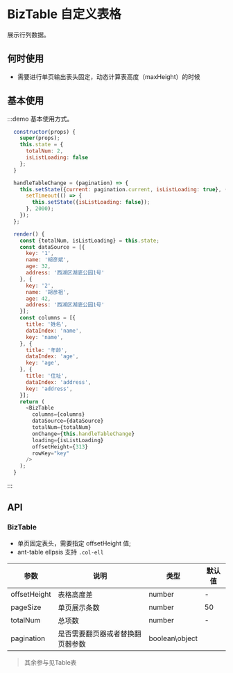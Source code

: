 # BizTable 自定义表格

展示行列数据。

## 何时使用

- 需要进行单页输出表头固定，动态计算表高度（maxHeight）的时候

## 基本使用

:::demo 基本使用方式。

```js
  constructor(props) {
    super(props);
    this.state = {
      totalNum: 2,
      isListLoading: false
    };
  }

  handleTableChange = (pagination) => {
    this.setState({current: pagination.current, isListLoading: true}, () => {
      setTimeout(() => {
        this.setState({isListLoading: false});
      }, 2000);
    });
  };

  render() {
    const {totalNum, isListLoading} = this.state;
    const dataSource = [{
      key: '1',
      name: '胡彦斌',
      age: 32,
      address: '西湖区湖底公园1号'
    }, {
      key: '2',
      name: '胡彦祖',
      age: 42,
      address: '西湖区湖底公园1号'
    }];
    const columns = [{
      title: '姓名',
      dataIndex: 'name',
      key: 'name',
    }, {
      title: '年龄',
      dataIndex: 'age',
      key: 'age',
    }, {
      title: '住址',
      dataIndex: 'address',
      key: 'address',
    }];
    return (
      <BizTable
        columns={columns}
        dataSource={dataSource}
        totalNum={totalNum}
        onChange={this.handleTableChange}
        loading={isListLoading}
        offsetHeight={313}
        rowKey="key"
      />
    );
  }
```
:::

## API

### BizTable

   - 单页固定表头，需要指定 offsetHeight 值;
   - ant-table ellpsis 支持 `.col-ell`

| 参数 | 说明 | 类型 | 默认值 |
| --- | --- | --- | --- |
| offsetHeight | 表格高度差 | number | - |
| pageSize | 单页展示条数 | number | 50 |
| totalNum | 总项数 | number | - |
| pagination | 是否需要翻页器或者替换翻页器参数 | boolean\object |  |

> 其余参与见Table表
